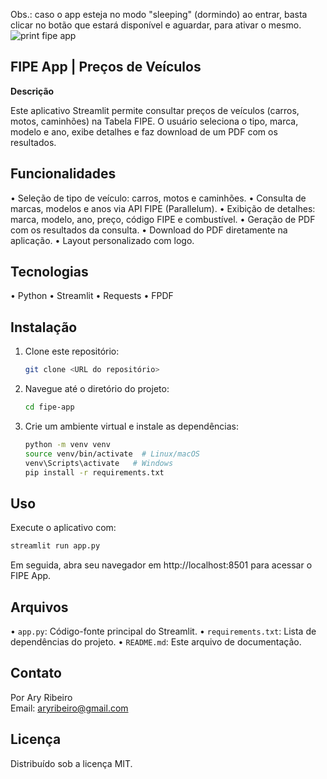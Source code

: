 Obs.: caso o app esteja no modo "sleeping" (dormindo) ao entrar, basta clicar no botão que estará disponível e aguardar, para ativar o mesmo.
![print fipe app](https://github.com/user-attachments/assets/4f2633a6-20c0-421f-bdc3-d3e558a3f56b)

## FIPE App | Preços de Veículos

**Descrição**

Este aplicativo Streamlit permite consultar preços de veículos (carros, motos, caminhões) na Tabela FIPE. O usuário seleciona o tipo, marca, modelo e ano, exibe detalhes e faz download de um PDF com os resultados.

## Funcionalidades
•	Seleção de tipo de veículo: carros, motos e caminhões.
•	Consulta de marcas, modelos e anos via API FIPE (Parallelum).
•	Exibição de detalhes: marca, modelo, ano, preço, código FIPE e combustível.
•	Geração de PDF com os resultados da consulta.
•	Download do PDF diretamente na aplicação.
•	Layout personalizado com logo.

## Tecnologias
•	Python
•	Streamlit
•	Requests
•	FPDF

## Instalação
1. Clone este repositório:
   ```bash
   git clone <URL do repositório>
   ```
2. Navegue até o diretório do projeto:
   ```bash
   cd fipe-app
   ```
3. Crie um ambiente virtual e instale as dependências:
   ```bash
   python -m venv venv
   source venv/bin/activate  # Linux/macOS
   venv\Scripts\activate   # Windows
   pip install -r requirements.txt
   ```

## Uso
Execute o aplicativo com:
```bash
streamlit run app.py
```
Em seguida, abra seu navegador em http://localhost:8501 para acessar o FIPE App.

## Arquivos
•	`app.py`: Código-fonte principal do Streamlit.
•	`requirements.txt`: Lista de dependências do projeto.
•	`README.md`: Este arquivo de documentação.

## Contato
Por Ary Ribeiro  
Email: aryribeiro@gmail.com

## Licença
Distribuído sob a licença MIT.